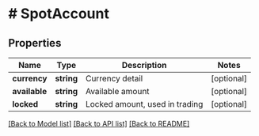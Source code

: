 # # SpotAccount

## Properties

Name | Type | Description | Notes
------------ | ------------- | ------------- | -------------
**currency** | **string** | Currency detail | [optional] 
**available** | **string** | Available amount | [optional] 
**locked** | **string** | Locked amount, used in trading | [optional] 

[[Back to Model list]](../../README.md#documentation-for-models) [[Back to API list]](../../README.md#documentation-for-api-endpoints) [[Back to README]](../../README.md)
